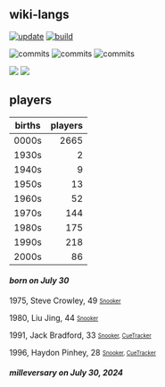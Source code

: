 ## wiki-langs
[![update](https://github.com/dreamerminsk/wiki-langs/actions/workflows/update-tables.yml/badge.svg)](https://github.com/dreamerminsk/wiki-langs/actions/workflows/update-tables.yml)
[![build](https://github.com/dreamerminsk/wiki-langs/actions/workflows/build.yml/badge.svg)](https://github.com/dreamerminsk/wiki-langs/actions/workflows/build.yml)

![commits](https://img.shields.io/github/commit-activity/y/dreamerminsk/wiki-langs)
![commits](https://img.shields.io/github/commit-activity/m/dreamerminsk/wiki-langs)
![commits](https://img.shields.io/github/commit-activity/w/dreamerminsk/wiki-langs)

![](https://img.shields.io/github/languages/code-size/dreamerminsk/wiki-langs)
![](https://img.shields.io/github/repo-size/dreamerminsk/wiki-langs)

## players
| births | players |
| :----: | ------: |
| 0000s | 2665 |
| 1930s | 2 |
| 1940s | 9 |
| 1950s | 13 |
| 1960s | 52 |
| 1970s | 144 |
| 1980s | 175 |
| 1990s | 218 |
| 2000s | 86 |

#### ***born on July 30***
1975, Steve Crowley, 49 <sub><sup>[Snooker](http://www.snooker.org/res/index.asp?player=2684)</sup></sub>

1980, Liu Jing, 44 <sub><sup>[Snooker](http://www.snooker.org/res/index.asp?player=2988)</sup></sub>

1991, Jack Bradford, 33 <sub><sup>[Snooker](http://www.snooker.org/res/index.asp?player=613), [CueTracker](http://cuetracker.net/Players/jack-bradford/)</sup></sub>

1996, Haydon Pinhey, 28 <sub><sup>[Snooker](http://www.snooker.org/res/index.asp?player=2061), [CueTracker](http://cuetracker.net/Players/haydon-pinhey/)</sup></sub>


#### ***milleversary on July 30, 2024***



